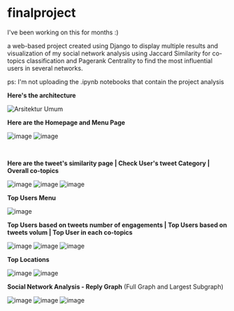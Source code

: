 # finalproject

I've been working on this for months :)



a web-based project created using Django to display multiple results and visualization of my social network analysis using Jaccard Similarity 
for co-topics classification and Pagerank Centrality to find the most influential users in several networks.






ps: I'm not uploading the .ipynb notebooks that contain the project analysis


<b>Here's the architecture </b>

![Arsitektur Umum](https://user-images.githubusercontent.com/37631472/130832956-1a4f6fe3-084e-4ef0-a659-aab6ba3140b7.png)

<b>Here are the Homepage and Menu Page</b>

![image](https://user-images.githubusercontent.com/37631472/130833290-b781cc68-18e0-4c15-bb0f-46c3ffbbb526.png) 
![image](https://user-images.githubusercontent.com/37631472/130836306-7ba6a6d3-1131-47d6-86ca-f01ffb996a41.png)


</br>

<b>Here are the tweet's similarity page | Check User's tweet Category | Overall co-topics</b>

![image](https://user-images.githubusercontent.com/37631472/130833432-e5bde596-e0fe-47cc-b593-24d25344d47f.png)
![image](https://user-images.githubusercontent.com/37631472/130833579-27ae077d-9086-49eb-8c06-f8fa5d28f2c0.png)
![image](https://user-images.githubusercontent.com/37631472/130833829-490cbb23-8724-43ed-8f36-89f4918907c4.png)

<b>Top Users Menu</b>

![image](https://user-images.githubusercontent.com/37631472/130834358-64999cd4-273a-4b3d-b7fc-de9edc9d1214.png) 


<b>Top Users based on tweets number of engagements | Top Users based on tweets volum | Top User in each co-topics</b>

![image](https://user-images.githubusercontent.com/37631472/130834387-802f42ff-af43-4388-9d1a-075e85d67ab1.png)
![image](https://user-images.githubusercontent.com/37631472/130834402-58ca3074-2a4b-4e9a-8909-d1628fc45306.png)
![image](https://user-images.githubusercontent.com/37631472/130834415-1a50454c-ea2b-4216-96bb-194819965134.png)


<b>Top Locations</b>

![image](https://user-images.githubusercontent.com/37631472/130834436-1a8603e8-728d-4724-93c7-46890debfd85.png)
![image](https://user-images.githubusercontent.com/37631472/130834451-80827b5c-db21-4f73-8a1c-f08c2a9d1bbc.png)


<b>Social Network Analysis - Reply Graph</b>
(Full Graph and Largest Subgraph)

![image](https://user-images.githubusercontent.com/37631472/130834461-8a88947a-6694-4d32-84f9-a7c629c120cb.png)
![image](https://user-images.githubusercontent.com/37631472/130834491-ec27cdc7-933d-44d9-a2a1-6b0fd766f494.png)
![image](https://user-images.githubusercontent.com/37631472/130834508-35377c70-9385-4ccd-8726-6d82eb224dcc.png)

